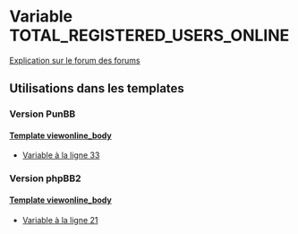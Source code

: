 # Variable TOTAL_REGISTERED_USERS_ONLINE
[Explication sur le forum des forums](http://forum.forumactif.com/t294113-listing-des-variables#TOTAL_REGISTERED_USERS_ONLINE)

## Utilisations dans les templates

### Version PunBB

#### [Template viewonline_body](punbb/viewonline_body.md)
* [Variable à la ligne 33](../punbb/viewonline_body.tpl#L33)

### Version phpBB2

#### [Template viewonline_body](subsilver/viewonline_body.md)
* [Variable à la ligne 21](../subsilver/viewonline_body.tpl#L21)